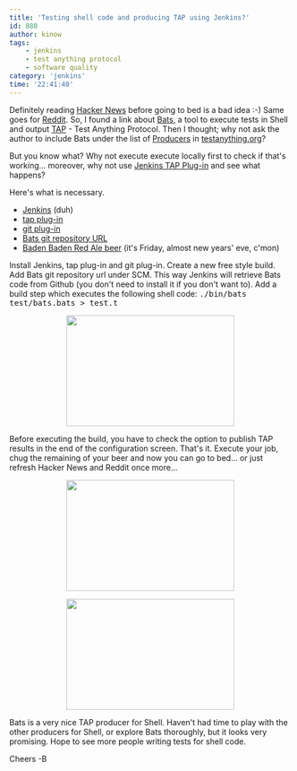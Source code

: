 ```yaml
---
title: 'Testing shell code and producing TAP using Jenkins?'
id: 880
author: kinow
tags: 
    - jenkins
    - test anything protocol
    - software quality
category: 'jenkins'
time: '22:41:40'
---
```

Definitely reading <a title="Hacker News" href="http://news.ycombinator.com/">Hacker News</a> before going to bed is a bad idea :-) Same goes for <a title="Reddit" href="http://www.reddit.com">Reddit</a>. So, I found a link about <a title="Bats" href="https://github.com/sstephenson/bats">Bats</a>, a tool to execute tests in Shell and output <a title="Test Anything Protocol" href="http://testanything.org">TAP</a> - Test Anything Protocol. Then I thought; why not ask the author to include Bats under the list of <a title="TAP Producers" href="http://testanything.org/wiki/index.php/TAP_Producers#SH_.2F_Shell_Script">Producers</a> in <a title="Test Anything Protocol" href="http://testanything.org">testanything.org</a>?

But you know what? Why not execute execute locally first to check if that's working... moreover, why not use <a title="Jenkins TAP Plug-in" href="https://wiki.jenkins-ci.org/display/JENKINS/TAP+Plugin">Jenkins TAP Plug-in</a> and see what happens?

Here's what is necessary.
<ul>
	<li><a title="Jenkins CI" href="http://www.jenkins-ci.org">Jenkins</a> (duh)</li>
	<li><a title="Jenkins TAP Plug-in" href="https://wiki.jenkins-ci.org/display/JENKINS/TAP+Plugin">tap plug-in</a></li>
	<li><a title="Jenkins Git Plugin" href="https://wiki.jenkins-ci.org/display/JENKINS/git+Plugin">git plug-in</a></li>
	<li><a title="Bast git repository" href="https://github.com/sstephenson/bats">Bats git repository URL</a></li>
	<li><a title="Baden Baden" href="http://www.badenbaden.com.br/">Baden Baden Red Ale beer</a> (it's Friday, almost new years' eve, c'mon)</li>
</ul>
<!-- more -->
Install Jenkins, tap plug-in and git plug-in. Create a new free style build. Add Bats git repository url under SCM. This way Jenkins will retrieve Bats code from Github (you don't need to install it if you don't want to). Add a build step which executes the following shell code: <tt>./bin/bats test/bats.bats &gt; test.t</tt>
<p style="text-align: center;"><a href="{{ assets.Screenshot_at_2011_12_30_233256 }}"><img class="size-medium wp-image-883 aligncenter" title="Screenshot at 2011-12-30 23:32:56" src="{{ assets.Screenshot_at_2011_12_30_233256_300_198 }}" alt="" width="300" height="198" /></a></p>
Before executing the build, you have to check the option to publish TAP results in the end of the configuration screen. That's it. Execute your job, chug the remaining of your beer and now you can go to bed... or just refresh Hacker News and Reddit once more...
<p style="text-align: center;"><a href="{{ assets.Screenshot_at_2011_12_30_233313 }}"><img class="size-medium wp-image-884 aligncenter" title="Screenshot at 2011-12-30 23:33:13" src="{{ assets.Screenshot_at_2011_12_30_233313_300_198 }}" alt="" width="300" height="198" /></a></p>
<p style="text-align: center;"><a href="{{ assets.Screenshot_at_2011_12_30_233323 }}"><img class="aligncenter size-medium wp-image-894" title="Screenshot at 2011-12-30 23:33:23" src="{{ assets.Screenshot_at_2011_12_30_233323_300_198 }}" alt="" width="300" height="198" /></a></p>
<p>Bats is a very nice TAP producer for Shell. Haven't had time to play with the other producers for Shell, or explore Bats thoroughly, but it looks very promising. Hope to see more people writing tests for shell code.</p>

Cheers -B